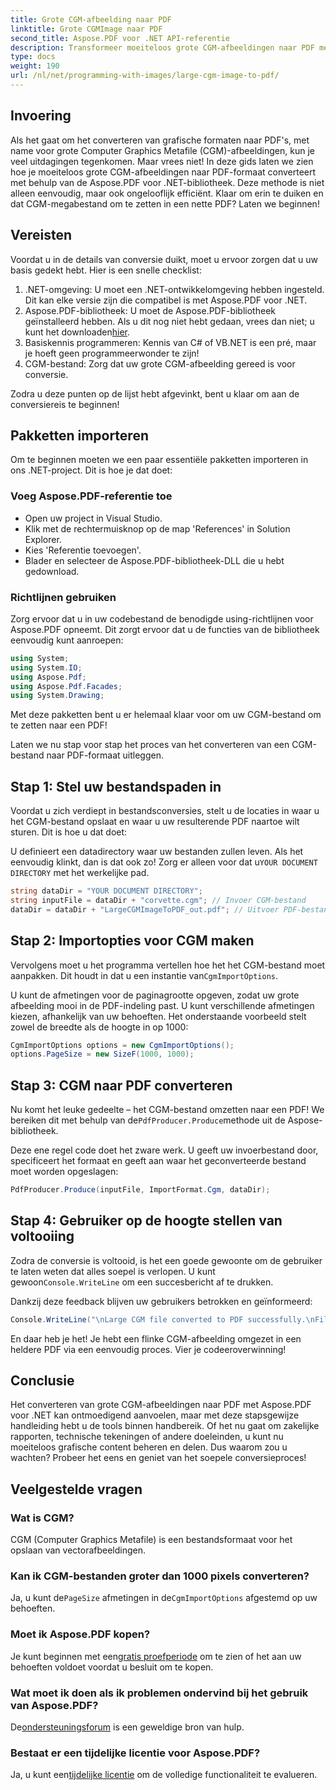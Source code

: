 ```yaml
---
title: Grote CGM-afbeelding naar PDF
linktitle: Grote CGMImage naar PDF
second_title: Aspose.PDF voor .NET API-referentie
description: Transformeer moeiteloos grote CGM-afbeeldingen naar PDF met Aspose.PDF voor .NET. Volg deze eenvoudige handleiding voor een snel en effectief conversieproces.
type: docs
weight: 190
url: /nl/net/programming-with-images/large-cgm-image-to-pdf/
---
```

## Invoering

Als het gaat om het converteren van grafische formaten naar PDF's, met name voor grote Computer Graphics Metafile (CGM)-afbeeldingen, kun je veel uitdagingen tegenkomen. Maar vrees niet! In deze gids laten we zien hoe je moeiteloos grote CGM-afbeeldingen naar PDF-formaat converteert met behulp van de Aspose.PDF voor .NET-bibliotheek. Deze methode is niet alleen eenvoudig, maar ook ongelooflijk efficiënt. Klaar om erin te duiken en dat CGM-megabestand om te zetten in een nette PDF? Laten we beginnen!

## Vereisten

Voordat u in de details van conversie duikt, moet u ervoor zorgen dat u uw basis gedekt hebt. Hier is een snelle checklist:

1. .NET-omgeving: U moet een .NET-ontwikkelomgeving hebben ingesteld. Dit kan elke versie zijn die compatibel is met Aspose.PDF voor .NET.
2. Aspose.PDF-bibliotheek: U moet de Aspose.PDF-bibliotheek geïnstalleerd hebben. Als u dit nog niet hebt gedaan, vrees dan niet; u kunt het downloaden[hier](https://releases.aspose.com/pdf/net/).
3. Basiskennis programmeren: Kennis van C# of VB.NET is een pré, maar je hoeft geen programmeerwonder te zijn!
4. CGM-bestand: Zorg dat uw grote CGM-afbeelding gereed is voor conversie.

Zodra u deze punten op de lijst hebt afgevinkt, bent u klaar om aan de conversiereis te beginnen!

## Pakketten importeren

Om te beginnen moeten we een paar essentiële pakketten importeren in ons .NET-project. Dit is hoe je dat doet:

### Voeg Aspose.PDF-referentie toe

- Open uw project in Visual Studio.
- Klik met de rechtermuisknop op de map 'References' in Solution Explorer.
- Kies 'Referentie toevoegen'.
- Blader en selecteer de Aspose.PDF-bibliotheek-DLL die u hebt gedownload.

### Richtlijnen gebruiken

Zorg ervoor dat u in uw codebestand de benodigde using-richtlijnen voor Aspose.PDF opneemt. Dit zorgt ervoor dat u de functies van de bibliotheek eenvoudig kunt aanroepen:

```csharp
using System;
using System.IO;
using Aspose.Pdf;
using Aspose.Pdf.Facades;
using System.Drawing;
```

Met deze pakketten bent u er helemaal klaar voor om uw CGM-bestand om te zetten naar een PDF!

Laten we nu stap voor stap het proces van het converteren van een CGM-bestand naar PDF-formaat uitleggen.

## Stap 1: Stel uw bestandspaden in

Voordat u zich verdiept in bestandsconversies, stelt u de locaties in waar u het CGM-bestand opslaat en waar u uw resulterende PDF naartoe wilt sturen. Dit is hoe u dat doet:

 U definieert een datadirectory waar uw bestanden zullen leven. Als het eenvoudig klinkt, dan is dat ook zo! Zorg er alleen voor dat u`YOUR DOCUMENT DIRECTORY` met het werkelijke pad.

```csharp
string dataDir = "YOUR DOCUMENT DIRECTORY";
string inputFile = dataDir + "corvette.cgm"; // Invoer CGM-bestand
dataDir = dataDir + "LargeCGMImageToPDF_out.pdf"; // Uitvoer PDF-bestand
```

## Stap 2: Importopties voor CGM maken

 Vervolgens moet u het programma vertellen hoe het het CGM-bestand moet aanpakken. Dit houdt in dat u een instantie van`CgmImportOptions`.

U kunt de afmetingen voor de paginagrootte opgeven, zodat uw grote afbeelding mooi in de PDF-indeling past. U kunt verschillende afmetingen kiezen, afhankelijk van uw behoeften. Het onderstaande voorbeeld stelt zowel de breedte als de hoogte in op 1000:

```csharp
CgmImportOptions options = new CgmImportOptions();
options.PageSize = new SizeF(1000, 1000);
```

## Stap 3: CGM naar PDF converteren

 Nu komt het leuke gedeelte – het CGM-bestand omzetten naar een PDF! We bereiken dit met behulp van de`PdfProducer.Produce`methode uit de Aspose-bibliotheek.

Deze ene regel code doet het zware werk. U geeft uw invoerbestand door, specificeert het formaat en geeft aan waar het geconverteerde bestand moet worden opgeslagen:

```csharp
PdfProducer.Produce(inputFile, ImportFormat.Cgm, dataDir);
```

## Stap 4: Gebruiker op de hoogte stellen van voltooiing

 Zodra de conversie is voltooid, is het een goede gewoonte om de gebruiker te laten weten dat alles soepel is verlopen. U kunt gewoon`Console.WriteLine` om een succesbericht af te drukken.

Dankzij deze feedback blijven uw gebruikers betrokken en geïnformeerd:

```csharp
Console.WriteLine("\nLarge CGM file converted to PDF successfully.\nFile saved at " + dataDir);
```

En daar heb je het! Je hebt een flinke CGM-afbeelding omgezet in een heldere PDF via een eenvoudig proces. Vier je codeeroverwinning!

## Conclusie

Het converteren van grote CGM-afbeeldingen naar PDF met Aspose.PDF voor .NET kan ontmoedigend aanvoelen, maar met deze stapsgewijze handleiding hebt u de tools binnen handbereik. Of het nu gaat om zakelijke rapporten, technische tekeningen of andere doeleinden, u kunt nu moeiteloos grafische content beheren en delen. Dus waarom zou u wachten? Probeer het eens en geniet van het soepele conversieproces!

## Veelgestelde vragen

### Wat is CGM?
CGM (Computer Graphics Metafile) is een bestandsformaat voor het opslaan van vectorafbeeldingen.

### Kan ik CGM-bestanden groter dan 1000 pixels converteren?
 Ja, u kunt de`PageSize` afmetingen in de`CgmImportOptions` afgestemd op uw behoeften.

### Moet ik Aspose.PDF kopen?
 Je kunt beginnen met een[gratis proefperiode](https://releases.aspose.com/) om te zien of het aan uw behoeften voldoet voordat u besluit om te kopen.

### Wat moet ik doen als ik problemen ondervind bij het gebruik van Aspose.PDF?
 De[ondersteuningsforum](https://forum.aspose.com/c/pdf/10) is een geweldige bron van hulp.

### Bestaat er een tijdelijke licentie voor Aspose.PDF?
 Ja, u kunt een[tijdelijke licentie](https://purchase.aspose.com/temporary-license/) om de volledige functionaliteit te evalueren.